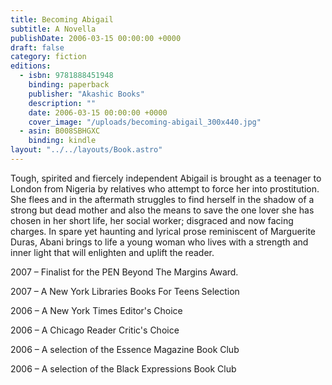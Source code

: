 ```yaml
---
title: Becoming Abigail
subtitle: A Novella
publishDate: 2006-03-15 00:00:00 +0000
draft: false
category: fiction
editions:
  - isbn: 9781888451948
    binding: paperback
    publisher: "Akashic Books"
    description: ""
    date: 2006-03-15 00:00:00 +0000
    cover_image: "/uploads/becoming-abigail_300x440.jpg"
  - asin: B008SBHGXC
    binding: kindle  
layout: "../../layouts/Book.astro"
---
```


Tough, spirited and fiercely independent Abigail is brought as a teenager to London from Nigeria by relatives who attempt to force her into prostitution. She flees and in the aftermath struggles to find herself in the shadow of a strong but dead mother and also the means to save the one lover she has chosen in her short life, her social worker; disgraced and now facing charges. In spare yet haunting and lyrical prose reminiscent of Marguerite Duras, Abani brings to life a young woman who lives with a strength and inner light that will enlighten and uplift the reader.

2007 – Finalist for the PEN Beyond The Margins Award.

2007 – A New York Libraries Books For Teens Selection

2006 – A New York Times Editor's Choice

2006 – A Chicago Reader Critic's Choice

2006 – A selection of the Essence Magazine Book Club

2006 – A selection of the Black Expressions Book Club
